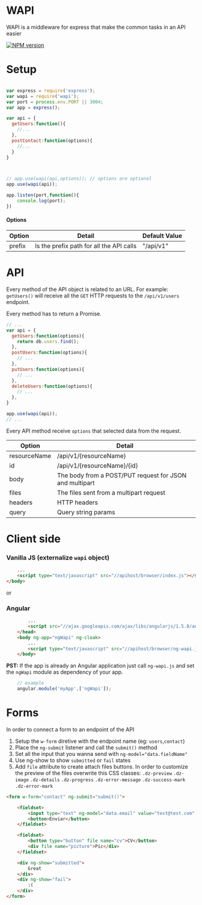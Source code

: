 # WAPI
WAPI is a middleware for express that make the common tasks in an API easier

<div>
 <a href="https://npmjs.org/package/wapi">
    <img src="https://img.shields.io/npm/v/wapi.svg?style=flat-square"
      alt="NPM version" />
  </a>
</div>

# Setup

```js

var express = require('express');
var wapi = require('wapi');
var port = process.env.PORT || 3004;
var app = express();

var api = {
  getUsers:function(){
    //...
  },
  postContact:function(options){
    //...
  }
}



// app.use(wapi(api,options)); // options are optional
app.use(wapi(api));

app.listen(port,function(){
	console.log(port);
})

```
#### Options

| Option  | Detail | Default Value |
| ------------- | ------------- | ------------- |
| prefix  | Is the prefix path for all the API calls | "/api/v1" |


# API

Every method of the API object is related to an URL. For example: `getUsers()` will
receive all the `GET` HTTP requests to the `/api/v1/users` endpoint.


Every method has to return a Promise.


```js
// ...
var api = {
  getUsers:function(options){
    return db.users.find();
  },
  postUsers:function(options){
    // ...
  },
  putUsers:function(options){
    // ...
  },
  deleteUsers:function(options){
    // ...
  },
}

app.use(wapi(api));
// ...
```
Every API method receive `options` that  selected data from the request.

| Option  | Detail |
| ------------- | ------------- |
| resourceName  | /api/v1/{resourceName} |
| id  | /api/v1/{resourceName}/{id} |
| body  | The body from a POST/PUT request for JSON and multipart |
| files  | The files sent from a multipart request |
| headers  | HTTP headers |
| query  | Query string params |




# Client side

### Vanilla JS (externalize `wapi` object)
```html
	...
	<script type="text/javascript" src="//apihost/browser/index.js"></script>
</body>
```

or

### Angular


```html
		...
		<script src="//ajax.googleapis.com/ajax/libs/angularjs/1.5.8/angular.min.js"></script>
	</head>
	<body ng-app="ngWapi" ng-cloak>
		...
		<script type="text/javascript" src="//apihost/browser/ng-wapi.js"></script>
	</body>
```
**PST:** If the app is already an Angular application just call `ng-wapi.js` and
set the `ngWapi` module as dependency of your app.

```js
	// example
	angular.module('myApp',['ngWapi']);
```


# Forms
In order to connect a form to an endpoint of the API

1. Setup the `w-form` diretive with the endpoint name (eg: `users`,`contact`)
2. Place the `ng-submit` listener and call the `submit()` method
3. Set all the input that you wanna send with `ng-model="data.fieldName"`
4. Use ng-show to show `submitted` or `fail` states
5. Add `file` attribute to create attach files buttons. In order to customize
  the preview of the files overwrite this CSS classes: `.dz-preview` `.dz-image`
  `.dz-details` `.dz-progress` `.dz-error-message` `.dz-success-mark` `.dz-error-mark`

```html
<form w-form="contact" ng-submit="submit()">

	<fieldset>
		<input type="text" ng-model="data.email" value="test@test.com" />
		<button>Enviar</button>
	</fieldset>

	<fieldset>
		<button type="button" file name="cv">CV</button>
		<div file name="picture">Pic</div>
	</fieldset>

	<div ng-show="submitted">
		Great
	</div>
	<div ng-show="fail">
		:(
	</div>
</form>
```
